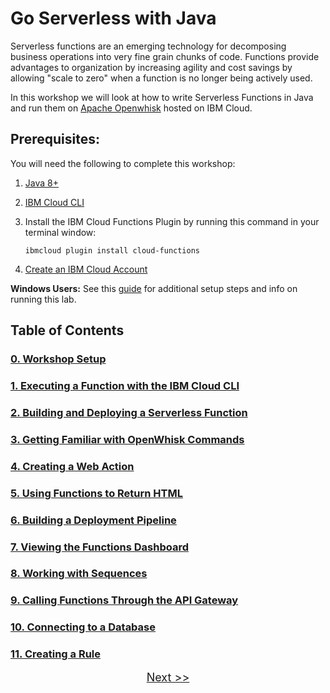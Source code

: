 # Go Serverless with Java

Serverless functions are an emerging technology for decomposing business operations into very fine grain chunks of code. Functions provide advantages to organization by increasing agility and cost savings by allowing "scale to zero" when a function is no longer being actively used.

In this workshop we will look at how to write Serverless Functions in Java and run them on [Apache Openwhisk](https://openwhisk.apache.org/) hosted on IBM Cloud.

## Prerequisites:

You will need the following to complete this workshop:

1. [Java 8+](https://adoptopenjdk.net/)
2. [IBM Cloud CLI](https://github.com/IBM-Cloud/ibm-cloud-cli-release/releases/)
3. Install the IBM Cloud Functions Plugin by running this command in your terminal window:

	```
	ibmcloud plugin install cloud-functions
	```
4. <a href="https://ibm.biz/Bd2Uv6" target="_blank">Create an IBM Cloud Account</a>

**Windows Users:** See this [guide](WINDOWS-HELP.md) for additional setup steps and info on running this lab.

## Table of Contents

### [0. Workshop Setup](SETUP.md)

### [1. Executing a Function with the IBM Cloud CLI](STEP1.md)

### [2. Building and Deploying a Serverless Function](STEP2.md)

### [3. Getting Familiar with OpenWhisk Commands](STEP3.md)

### [4. Creating a Web Action](STEP4.md)

### [5. Using Functions to Return HTML](STEP5.md)

### [6. Building a Deployment Pipeline](STEP6.md)

### [7. Viewing the Functions Dashboard](STEP7.md)

### [8. Working with Sequences](STEP8.md)

### [9. Calling Functions Through the API Gateway](STEP9.md)

### [10. Connecting to a Database](STEP10.md)

### [11. Creating a Rule](STEP11.md)

<p  align="center">
	<font size="4">
 		<a href="SETUP.md">Next >></a></td>
 </font>
</p>


